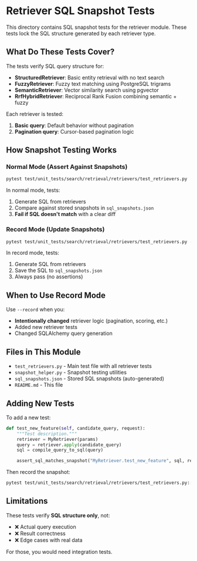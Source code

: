 # Retriever SQL Snapshot Tests

This directory contains SQL snapshot tests for the retriever module. These tests lock the SQL structure generated by each retriever type.

## What Do These Tests Cover?

The tests verify SQL query structure for:

- **StructuredRetriever**: Basic entity retrieval with no text search
- **FuzzyRetriever**: Fuzzy text matching using PostgreSQL trigrams
- **SemanticRetriever**: Vector similarity search using pgvector
- **RrfHybridRetriever**: Reciprocal Rank Fusion combining semantic + fuzzy

Each retriever is tested:

1. **Basic query**: Default behavior without pagination
2. **Pagination query**: Cursor-based pagination logic

## How Snapshot Testing Works

### Normal Mode (Assert Against Snapshots)

```bash
pytest test/unit_tests/search/retrieval/retrievers/test_retrievers.py
```

In normal mode, tests:

1. Generate SQL from retrievers
2. Compare against stored snapshots in `sql_snapshots.json`
3. **Fail if SQL doesn't match** with a clear diff

### Record Mode (Update Snapshots)

```bash
pytest test/unit_tests/search/retrieval/retrievers/test_retrievers.py --record
```

In record mode, tests:

1. Generate SQL from retrievers
2. Save the SQL to `sql_snapshots.json`
3. Always pass (no assertions)

## When to Use Record Mode

Use `--record` when you:

- **Intentionally changed** retriever logic (pagination, scoring, etc.)
- Added new retriever tests
- Changed SQLAlchemy query generation

## Files in This Module

- `test_retrievers.py` - Main test file with all retriever tests
- `snapshot_helper.py` - Snapshot testing utilities
- `sql_snapshots.json` - Stored SQL snapshots (auto-generated)
- `README.md` - This file

## Adding New Tests

To add a new test:

```python
def test_new_feature(self, candidate_query, request):
    """Test description."""
    retriever = MyRetriever(params)
    query = retriever.apply(candidate_query)
    sql = compile_query_to_sql(query)

    assert_sql_matches_snapshot("MyRetriever.test_new_feature", sql, request)
```

Then record the snapshot:

```bash
pytest test/unit_tests/search/retrieval/retrievers/test_retrievers.py::TestMyRetriever::test_new_feature --record
```

## Limitations

These tests verify **SQL structure only**, not:

- ❌ Actual query execution
- ❌ Result correctness
- ❌ Edge cases with real data

For those, you would need integration tests.
